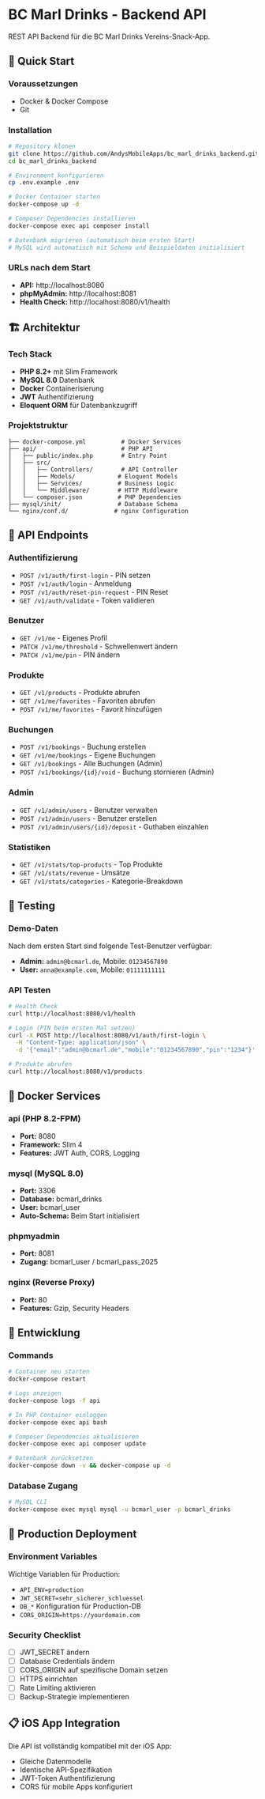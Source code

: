# BC Marl Drinks - Backend API

REST API Backend für die BC Marl Drinks Vereins-Snack-App.

## 🚀 Quick Start

### Voraussetzungen
- Docker & Docker Compose
- Git

### Installation

```bash
# Repository klonen
git clone https://github.com/AndysMobileApps/bc_marl_drinks_backend.git
cd bc_marl_drinks_backend

# Environment konfigurieren
cp .env.example .env

# Docker Container starten
docker-compose up -d

# Composer Dependencies installieren
docker-compose exec api composer install

# Datenbank migrieren (automatisch beim ersten Start)
# MySQL wird automatisch mit Schema und Beispieldaten initialisiert
```

### URLs nach dem Start
- **API:** http://localhost:8080
- **phpMyAdmin:** http://localhost:8081
- **Health Check:** http://localhost:8080/v1/health

## 🏗️ Architektur

### Tech Stack
- **PHP 8.2+** mit Slim Framework
- **MySQL 8.0** Datenbank
- **Docker** Containerisierung
- **JWT** Authentifizierung
- **Eloquent ORM** für Datenbankzugriff

### Projektstruktur
```
├── docker-compose.yml          # Docker Services
├── api/                        # PHP API
│   ├── public/index.php        # Entry Point
│   ├── src/
│   │   ├── Controllers/        # API Controller
│   │   ├── Models/            # Eloquent Models
│   │   ├── Services/          # Business Logic
│   │   └── Middleware/        # HTTP Middleware
│   └── composer.json          # PHP Dependencies
├── mysql/init/                # Database Schema
└── nginx/conf.d/             # nginx Configuration
```

## 🔑 API Endpoints

### Authentifizierung
- `POST /v1/auth/first-login` - PIN setzen
- `POST /v1/auth/login` - Anmeldung
- `POST /v1/auth/reset-pin-request` - PIN Reset
- `GET /v1/auth/validate` - Token validieren

### Benutzer
- `GET /v1/me` - Eigenes Profil
- `PATCH /v1/me/threshold` - Schwellenwert ändern
- `PATCH /v1/me/pin` - PIN ändern

### Produkte
- `GET /v1/products` - Produkte abrufen
- `GET /v1/me/favorites` - Favoriten abrufen
- `POST /v1/me/favorites` - Favorit hinzufügen

### Buchungen
- `POST /v1/bookings` - Buchung erstellen
- `GET /v1/me/bookings` - Eigene Buchungen
- `GET /v1/bookings` - Alle Buchungen (Admin)
- `POST /v1/bookings/{id}/void` - Buchung stornieren (Admin)

### Admin
- `GET /v1/admin/users` - Benutzer verwalten
- `POST /v1/admin/users` - Benutzer erstellen
- `POST /v1/admin/users/{id}/deposit` - Guthaben einzahlen

### Statistiken
- `GET /v1/stats/top-products` - Top Produkte
- `GET /v1/stats/revenue` - Umsätze
- `GET /v1/stats/categories` - Kategorie-Breakdown

## 🧪 Testing

### Demo-Daten
Nach dem ersten Start sind folgende Test-Benutzer verfügbar:
- **Admin:** `admin@bcmarl.de`, Mobile: `01234567890`
- **User:** `anna@example.com`, Mobile: `01111111111`

### API Testen
```bash
# Health Check
curl http://localhost:8080/v1/health

# Login (PIN beim ersten Mal setzen)
curl -X POST http://localhost:8080/v1/auth/first-login \
  -H "Content-Type: application/json" \
  -d '{"email":"admin@bcmarl.de","mobile":"01234567890","pin":"1234"}'

# Produkte abrufen
curl http://localhost:8080/v1/products
```

## 🐳 Docker Services

### api (PHP 8.2-FPM)
- **Port:** 8080
- **Framework:** Slim 4
- **Features:** JWT Auth, CORS, Logging

### mysql (MySQL 8.0)
- **Port:** 3306
- **Database:** bcmarl_drinks
- **User:** bcmarl_user
- **Auto-Schema:** Beim Start initialisiert

### phpmyadmin
- **Port:** 8081
- **Zugang:** bcmarl_user / bcmarl_pass_2025

### nginx (Reverse Proxy)
- **Port:** 80
- **Features:** Gzip, Security Headers

## 🔧 Entwicklung

### Commands
```bash
# Container neu starten
docker-compose restart

# Logs anzeigen
docker-compose logs -f api

# In PHP Container einloggen
docker-compose exec api bash

# Composer Dependencies aktualisieren
docker-compose exec api composer update

# Datenbank zurücksetzen
docker-compose down -v && docker-compose up -d
```

### Database Zugang
```bash
# MySQL CLI
docker-compose exec mysql mysql -u bcmarl_user -p bcmarl_drinks
```

## 🚀 Production Deployment

### Environment Variables
Wichtige Variablen für Production:
- `API_ENV=production`
- `JWT_SECRET=sehr_sicherer_schluessel`
- `DB_*` Konfiguration für Production-DB
- `CORS_ORIGIN=https://yourdomain.com`

### Security Checklist
- [ ] JWT_SECRET ändern
- [ ] Database Credentials ändern
- [ ] CORS_ORIGIN auf spezifische Domain setzen
- [ ] HTTPS einrichten
- [ ] Rate Limiting aktivieren
- [ ] Backup-Strategie implementieren

## 📋 iOS App Integration

Die API ist vollständig kompatibel mit der iOS App:
- Gleiche Datenmodelle
- Identische API-Spezifikation  
- JWT-Token Authentifizierung
- CORS für mobile Apps konfiguriert



